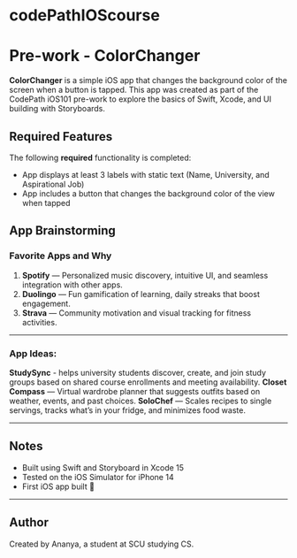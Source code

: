 # codePathIOScourse
# Pre-work - ColorChanger

**ColorChanger** is a simple iOS app that changes the background color of the screen when a button is tapped. This app was created as part of the CodePath iOS101 pre-work to explore the basics of Swift, Xcode, and UI building with Storyboards.

## Required Features

The following **required** functionality is completed:

- App displays at least 3 labels with static text (Name, University, and Aspirational Job)
- App includes a button that changes the background color of the view when tapped



## App Brainstorming

### Favorite Apps and Why
1. **Spotify** — Personalized music discovery, intuitive UI, and seamless integration with other apps.
2. **Duolingo** — Fun gamification of learning, daily streaks that boost engagement.
3. **Strava** — Community motivation and visual tracking for fitness activities.

---

### App Ideas: 

**StudySync** - helps university students discover, create, and join study groups based on shared course enrollments and meeting availability. 
**Closet Compass** — Virtual wardrobe planner that suggests outfits based on weather, events, and past choices.
 **SoloChef** — Scales recipes to single servings, tracks what’s in your fridge, and minimizes food waste.

---

## Notes

- Built using Swift and Storyboard in Xcode 15
- Tested on the iOS Simulator for iPhone 14
- First iOS app built 🎉

---

## Author

Created by Ananya, a student at SCU studying CS.
